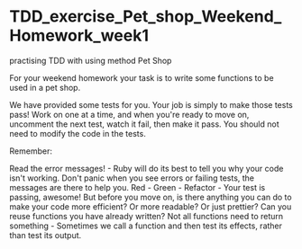 # TDD_exercise_Pet_shop_Weekend_Homework_week1
practising TDD with using method 
Pet Shop

For your weekend homework your task is to write some functions to be used in a pet shop.

We have provided some tests for you. Your job is simply to make those tests pass! Work on one at a time, and when you're ready to move on, uncomment the next test, watch it fail, then make it pass. You should not need to modify the code in the tests.

Remember:

Read the error messages! - Ruby will do its best to tell you why your code isn't working. Don't panic when you see errors or failing tests, the messages are there to help you.
Red - Green - Refactor - Your test is passing, awesome! But before you move on, is there anything you can do to make your code more efficient? Or more readable? Or just prettier? Can you reuse functions you have already written?
Not all functions need to return something - Sometimes we call a function and then test its effects, rather than test its output.
